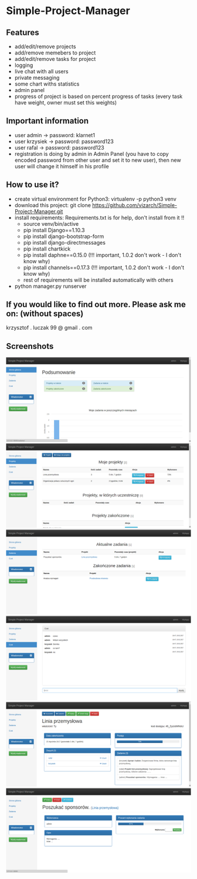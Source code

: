 # Simple-Project-Manager

## Features
- add/edit/remove projects
- add/remove memebers to project
- add/edit/remove tasks for project
- logging
- live chat with all users
- private messaging
- some chart withs statistics
- admin panel
- progress of project is based on percent progress of tasks (every task have weight, owner must set this weights)

## Important information
- user admin -> password: klarnet1
- user krzysiek -> password: password123
- user rafal -> password: password123
- registration is doing by admin in Admin Panel (you have to copy encoded password from other user and set it to new user), then new user will change it himself in his profile

## How to use it?
- create virtual environment for Python3: virtualenv -p python3 venv
- download this project: git clone https://github.com/vizarch/Simple-Project-Manager.git
- install requirements: Requirements.txt is for help, don't install from it !!
  - source venv/bin/active
  - pip install Django==1.10.3
  - pip install django-bootstrap-form
  - pip install django-directmessages
  - pip install chartkick
  - pip install daphne==0.15.0 (!!! important, 1.0.2 don't work - I don't know why)
  - pip install channels==0.17.3 (!!! important, 1.0.2 don't work - I don't know why)
  - rest of requirements will be installed automatically with others
- python manager.py runserver

## If you would like to find out more. Please ask me on: (without spaces)
krzysztof . luczak 99 @ gmail . com 

## Screenshots
![input image](pokazowe/1.png)
![input image](pokazowe/2.png)
![input image](pokazowe/3.png)
![input image](pokazowe/4.png)
![input image](pokazowe/5.png)
![input image](pokazowe/6.png)

